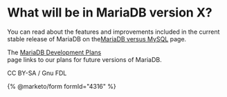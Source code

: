 # What will be in MariaDB version X?

You can read about the features and improvements included in the current stable release of MariaDB on the[MariaDB versus MySQL](https://app.gitbook.com/s/aEnK0ZXmUbJzqQrTjFyb/comparison/mariadb-vs-mysql-compatibility) page.

The [MariaDB Development Plans](../../../../faq/mariadb-software-questions/broken-reference/)\
page links to our plans for future versions of MariaDB.

CC BY-SA / Gnu FDL

{% @marketo/form formId="4316" %}
